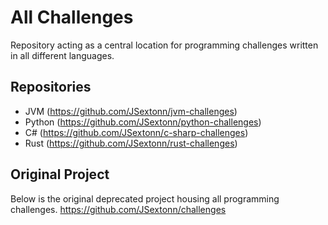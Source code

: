 # All Challenges
Repository acting as a central location for programming challenges written in all different languages.

## Repositories

- JVM (https://github.com/JSextonn/jvm-challenges)
- Python (https://github.com/JSextonn/python-challenges)
- C# (https://github.com/JSextonn/c-sharp-challenges)
- Rust (https://github.com/JSextonn/rust-challenges)

## Original Project
Below is the original deprecated project housing all programming challenges.
https://github.com/JSextonn/challenges
